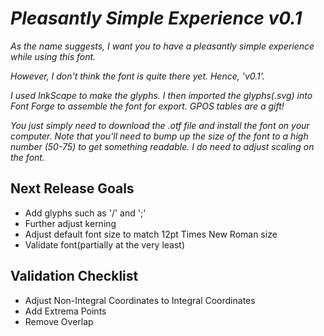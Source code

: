 # *Pleasantly Simple Experience v0.1*

*As the name suggests, I want you to have a pleasantly simple experience while using this font.*

*However, I don't think the font is quite there yet. Hence, 'v0.1'.*

*I used InkScape to make the glyphs. I then imported the glyphs(.svg) into Font Forge to assemble the font for export.
GPOS tables are a gift!*

*You just simply need to download the .otf file and install the font on your computer. Note that you'll need to bump up the size of the font to a high number (50-75) to get something readable. I do need to adjust scaling on the font.*

## Next Release Goals
 - Add glyphs such as '/' and ';'
 - Further adjust kerning
 - Adjust default font size to match 12pt Times New Roman size
 - Validate font(partially at the very least)

## Validation Checklist
 - Adjust Non-Integral Coordinates to Integral Coordinates
 - Add Extrema Points
 - Remove Overlap
